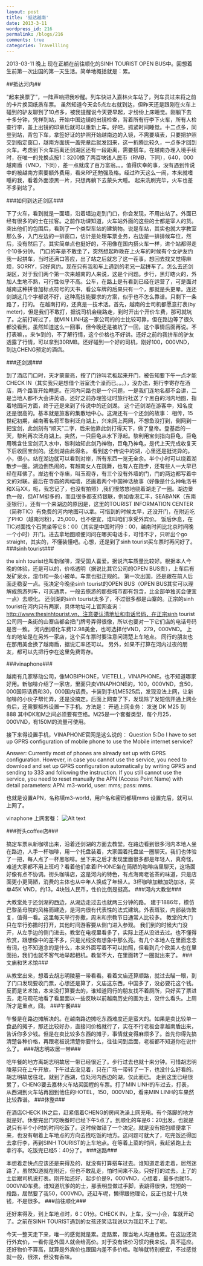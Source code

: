 ```yaml
---
layout: post
title: '抵达越南'
date: 2013-3-11
wordpress_id: 216
permalink: /blogs/216
comments: true
categories: Travellling
---
```

2013-03-11 晚上
现在正躺在前往顺化的SINH TOURIST  OPEN BUS中。回想着生前第一次出国的第一天生活。简单地概括就是：累。
 
##抵达河内##

"起来换票了”，一阵声响把我吵醒。列车快进入嘉林火车站了，列车员过来将之前的卡片换回纸质车票。
虽然知道今天会5点左右就到达，但昨天还是跟刚在火车上碰到的驴友聊到了10点多，被我提醒说今天要早起，才纷纷上床睡觉。刚躺下去十多分钟，凭祥到站，开始中国边镜的出镜检查，背着所有行李下火车，所有人检查行李，盖上出镜的印章后就可以重新上车。好吧，抓紧时间睡觉。十二点多，同登到站，背包下车，拿签好证的护照开始越南边的入镜，不需要填表，只要把护照交到指定窗口，越南方面统一盖完章后就发回来，这一折腾比较久，一点多才回到火车。考虑到下火车后离还剑湖区还有一段距离，需要搭车。在越南办理入境手续时，在唯一的兑换点按1：3200换了两百块钱人民币（RMB，下同），640，000越南盾（VND，下同），差一点就成了百万富翁。。。值得庆幸的事，没有遇到传说中的被越南方索要额外费用，看来RP还勉强及格。经过昨天这么一闹，本来就嗜睡的我，看着外面漆黑一片，只想再躺下去蒙头大睡。
起来洗刷完毕，火车也差不多到站了。
 
###如何到达还剑区###

下了火车，看到就是一面墙，沿着墙边走到门口，你会发现，不用出站了。外面已经有很多的的士在拉客。之前作功课知道，火车站外面的这些的士都是宰人的货。突出他们的包围后，看到了一个类型车站的建筑物。说是车站，其实也就大学教室那么多，入门左边的一排窗口，估计是处理车票业务，右边是一排排候车位，然后，没有然后了。其实简单点也挺好的，不用像在国内搭火车一样，进个站都得走个10多分钟。
门口的车是不敢坐了，突然想起昨晚在上火车的时候有个女驴友约我一起拼车，当时还满口答应，出了站之后就忘了这一茬事。想回去找又觉得麻烦，SORRY，只好爽约。现在只有我和车上遇到的老兄一起拼车了。怎么去还剑湖区，对于我们两个第一次来越南的人来说，这是个问题。步行，黑灯瞎火的，外加人生地不熟，可行性似乎不高。公车，在路上是有看到已经在运营了，可是面对越南这种拼音加标点符号的天书，看公车牌的后果只有一个，那就是头更晕。连还剑湖这几个字都说不好，这种高技能要求的方案，似乎也不怎么靠谱。只剩下一条路了，打的。
在越南打的，还真是一技术活。首先，越南的士司机都愿意打表(by meter)，但是我们不敢打，据说司机会绕路走，到时开出个开价车费，那可就坑了。之前打听过了，就MIN LINH这一家公司的的士比较可靠，但在路边等了很久都没看到。虽然知道这么一回事，但今晚还是被坑了一回，这个事情后面再说。不打表嘛，。来乍到的，不了解行情，这个价格也不好讲。还好之前约我拼车的驴友透露了行情，可以拿到30RMB。还好碰到一个好的司机，刚好100，000VND，到达CHENG预定的酒店。
 
###还剑湖###

到了酒店门口时，天才蒙蒙亮，按了门铃叫老板起来开门，被告知要下午一点才能CHECK IN（其实我只是想借个浴室洗个澡而已。。。），没办法，把行李寄存在酒店，两个路盲开始瞎逛。在河内问路也是一个问题，一是我们连地名都不会讲，二是当地人都不大会讲英语。还好之前办理签证时旅行社送了个黑白的河内地图，指着地图问方面，终于还是来到了传说中的还剑湖。
这个还剑湖在游客中，知名度还是很高的。基本就是旅客的集散地中心。这湖还有一个还剑的故事：
相传，15世纪初期，越南著名将军黎利泛舟湖上，兴来网上两网，不想鱼没打到，倒网到一把宝剑，此剑刻有“顺天”二字，后来他靠此剑打得天下，做了皇帝。登基后的一天，黎利再次泛舟湖上。突然，一只巨龟从水下浮起。黎利用宝剑指向巨龟，巨龟用嘴含住宝剑沉入水中，黎利始知此剑乃神物，巨龟乃神龟，是代上天完成收复天下后收回宝剑的。还剑湖由此得名。
看到这个传说中的湖，心里还是挺诧异的。小，很小。站在湖边就可以看到对岸，所有东西一览无全余。半个小时可以绕着湖散步一圈。湖边倒热闹的，有越南女人在跳舞，也有人在跑步，还有些人一大早已经在拜佛了。岸边有个寺庙，叫玉观寺，有三个没有外墙的门，门的两边都写着中文的对联。最后在寺庙的两幅墙，还画着两个中国神话故事（好像是什么神龟洛书和X马XX，呃，我忘记了，也没有拍照）,我们慢悠悠地绕着湖走了一圈。湖边景色一般，但ATM挺多的，而且很多都支持银联，例如香港汇丰，SEABANK（东南亚银行）。还有一个来湖边的原因是，这里的TOURIST INFORMATION CENTER（简称TIC）有免费的河内地图可以拿。可惜到的时候太早，还没开门，在附近吃了PHO（越南河粉），25,000，也不便宜，谁叫咱们享受外宾价。
饭后休息，在TIC对面找个石凳坐等它8：00（其实是中国时间9：00，越南时间比北京时间晚一个小时）开门。进去拿地图顺便问问在哪买电话卡，可惜不才，只听出个go straight，其实的，不懂装懂吧。心想，还是到了sinh tourist买车票时再问好了。
###sinh tourist###

the sinh tourist也叫新咖啡，深受国人喜爱。据说汽车质量比较好。根据本人今晚的体验，还是可以的，价格透明（据说比其它公司的OPEN BUS贵），上车后有发矿泉水，湿巾和一条小被单。车票也挺正规的。
第一次出国，还是跟在前人后面走稳妥一点。我决定今晚坐sinh tourist的OPEN BUS（OPEN BUS其实可以理解成旅游列车，可买通票，一般去旅游的那些城市都有包含，比全部单独买会便宜一点）去顺化。
还剑湖的sinh tourist太多了，不过很多都是山寨的。正宗的sinh tourist在河内只有两家，具体地址可上官网查询：http://www.thesinhtourist.vn，注意要认清地址和电话号码，在正宗sinh tourist公司同一条街的山寨店都会把门牌号弄得很像，所以也要对一下它们店的电话号码是否一致。
河内到顺化车费12.98美金，也可选择付VND，279，000VND。
上车的地址是在另外一家店，这个买车票时要注意问清楚上车地点。
同行的朋友也在那用美金换了越南盾，据说汇率还可以。
另外，如果不打算在河内过夜的朋友，都可以先把行李在这里免费寄存。
 
###vinaphone###

越南有几家移动公司，像MOBIPHONE，VIETELL，VINAPHONE。也不知道哪家好用。新咖啡介绍了一家店，里面只卖VINAPHONE的，100，000VND，含50，000国际话费和30，000国内话费。卡装到手机ME525后，发现没法上网，让新咖啡的小伙子帮忙弄，还是没搞定。后面上网查了下，发现除了发短信开通上网业务后，还需要额外设置一下手机。方法是：
开通上网业务：
发送
DK M25
到
888
其中DK和M之间必须要有空格。M25是一个套餐类型，每个月25，000VND，有150M的流量可使用。
 
接下来得设置手机，VINAPHONE官网是这么说的：
Question 5:Do I have to set up GPRS configuration of mobile phone to use the Mobile internet service?

Answer: Currently most of phones are already set up with GPRS configuration. However, in case you cannot use the service, you need to download and set up GPRS configuration automatically by writing GPRS and sending to 333 and following the instruction. If you still cannot use the service, you need to reset manually the APN (Access Point Name) with detail parameters:  APN: m3-world, user: mms; pass: mms.

也就是设置APN，名称填m3-world，用户名和密码都填mms
设置完后，就可以上网了。
 
vinaphone 上网套餐：
![Alt text][vinaphone_free]
 

 
###街头coffee店###

搞定车票从新咖啡出来，沿着还剑湖的方面去教堂。在路边看到很多河内本地人坐在路边，人手一杯咖啡，用一个托盘装着，大家围着托盘坐一圈聊天。我们也体验了一把，每人点了一杯黑咖啡。坐下来之后才发现里面很多都是年轻人，真奇怪，难道大家都不用上班吗？看着他们拿着IPHONE坐在简陋的咖啡店里聊天，这场面好像有点不协调。街头咖啡店，这是河内的特色，有点海南老爸茶的味道，只是店面更小更简陋，消费的主体也从中年人换成了年轻人。3杯咖啡加糖加奶加冰，买单45K VND，约13，4块钱人民币，性价比倒是挺高。
###河内大教堂###

大教堂处于还剑湖的西边，从湖边走过去也就两三分钟的路。
建于1886年，模仿巴黎圣母院的风格而建造，是河内很有代表性的法式建筑。外表斑驳，内部装饰繁复，值得一看。这里每天举行弥撒，周末和宗教节日通常人比较多。
教堂的大门只在举行弥撒时打开，其他时间游客要从侧门进入参观。
我们到的时候大门没开，从左手边的侧门进去。教堂在电视里看多了，实际上还从没进去过。也不懂得欣赏，跟想像中的差不多，只是光线没有想象中那么亮。有几个本地人在里面念念有词，也不知道念的是什么，本来外面写着不可以拍照，但看到几个欧美人也在里面拍，我们也就不客气地举起相机。教堂不大，在里面转了一圈就出来了。
###文庙和艺术馆###

从教堂出来，想着去胡志明陵墓一带看看。看着文庙还算顺路，就过去瞄一眼，到了门口发现要收门票，心想还是算了，文庙这东西，中国多了，没必要花这个钱。
反而是艺术馆，本来没打算要去的，谁知道同行的朋友找不着厕所，只好买了票进去，走马观花地看了看里面以一些反映以前越南历史的画为主，没什么看头。上厕所才是重点，囧。
###午餐###

午餐是在路边摊解决的。在越南路边摊吃东西难度还是蛮大的。如果是卖比较单一食品的摊子，那还比较好办，直接问价格就行了，实在不行老板会拿越南盾出来，告诉你多少钱。但是在卖比较多东西的摊子，事情就变得麻烦多了。首先你得先搞清楚各种价格，再跟老板说清楚你要什么，往往问到后面，老板都不知道你在说什么了。
###胡志明故居一带###

吃午餐的地方离胡志明故居一带已经很近了。步行过去也就十来分钟。可惜胡志明陵墓只在上午开放，下午过去没见着，只在广场一带转了一下，也没什么好看的。
胡志明故居往北，就到了西湖，位处河内西边的湖，仅此而已。
走到这里已经很累了，CHENG要去嘉林火车站买回程的车票。打了MIN LINH的车过去，打表，从西湖到火车站再回到他住的HOTEL，150，000VND，看来MIN LINH的车果然比较靠谱。
###休整###

在酒店CHECK IN之后，赶紧借着CHENG的房间洗澡上网充电。有个落脚的地方就是好。休整完出门吃晚餐时已经下午5点了。到顺化的车是6：20出发。也就是说只有半个小时的时间吃饭了。这时候做错了一个决定。就是没有把包顺便拿下来，也没有朝着上车地点的方向去找吃饭的地方。这问题可就大了，吃完饭还得回去拿行李，再到SINH TOURIST的上车地点。在等着上菜的时间，我赶紧跑上去拿行李。吃饭完已经5：40分了。
###迷路###

本想着走快点应该还是来得及的，就没有打算搭车过去。谁知道走着走着，居然迷路了。虽然知道就在附近，但也不敢乱走，怕时间来不及。只好打的过去。上了的士后跟司机说打表。刚开始还好，起步价是9，000VND，心想着，最多也就15，000VND车费。谁知道坑爹的的士，那表明显做过手脚，表跳得很快，短短的一段路，居然要了我50，000VND。还赶车呢，懒得跟他理论，反正也就十几块钱，不是很多。
###前往顺化###

还好来得及，到上车地点时，6：01分。CHECK IN，上车，没一小会，车就开动了。之前在SINH TOURIST遇到的女孩还笑话我说以为我赶不上了呢。
 
今天一整天走下来，唯一的感觉就是累。走路累，跟当地人沟通也累。在这边还流行外宾价，一看你是外国人就会给高价。对于没有讲价习惯的我来说，真不适应。还好物价不算高，就算是外宾价也跟国内差不多价格。咖啡就特别便宜，不过感觉就一般，很浓，但没有香味。


[vinaphone_free]: http://min-shared-photo.qiniudn.com/msp_vinaphone_free.jpg 